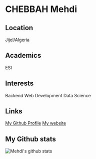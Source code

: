 # CHEBBAH Mehdi
## Location
Jijel/Algeria

## Academics
ESI

## Interests
Backend Web Development
Data Science

## Links
[My Github Profile](https://github.com/MehdiCHEBBAH)
[My website](http://mehdi-chebbah.ml)

## My Github stats
![Mehdi's github stats](https://github-readme-stats.vercel.app/api?username=MehdiCHEBBAH&show_icons=true&theme=midnight-purple)
